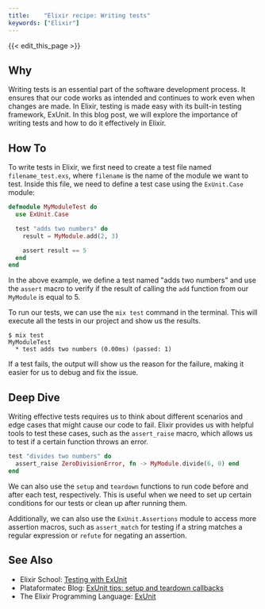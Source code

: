 ```yaml
---
title:    "Elixir recipe: Writing tests"
keywords: ["Elixir"]
---
```


{{< edit_this_page >}}

## Why
Writing tests is an essential part of the software development process. It ensures that our code works as intended and continues to work even when changes are made. In Elixir, testing is made easy with its built-in testing framework, ExUnit. In this blog post, we will explore the importance of writing tests and how to do it effectively in Elixir.

## How To
To write tests in Elixir, we first need to create a test file named `filename_test.exs`, where `filename` is the name of the module we want to test. Inside this file, we need to define a test case using the `ExUnit.Case` module:

```Elixir
defmodule MyModuleTest do
  use ExUnit.Case

  test "adds two numbers" do
    result = MyModule.add(2, 3)

    assert result == 5
  end
end
```

In the above example, we define a test named "adds two numbers" and use the `assert` macro to verify if the result of calling the `add` function from our `MyModule` is equal to 5.

To run our tests, we can use the `mix test` command in the terminal. This will execute all the tests in our project and show us the results.

```
$ mix test
MyModuleTest
  * test adds two numbers (0.00ms) (passed: 1)
```

If a test fails, the output will show us the reason for the failure, making it easier for us to debug and fix the issue. 

## Deep Dive
Writing effective tests requires us to think about different scenarios and edge cases that might cause our code to fail. Elixir provides us with helpful tools to test these cases, such as the `assert_raise` macro, which allows us to test if a certain function throws an error.

```Elixir
test "divides two numbers" do
  assert_raise ZeroDivisionError, fn -> MyModule.divide(6, 0) end
end
```

We can also use the `setup` and `teardown` functions to run code before and after each test, respectively. This is useful when we need to set up certain conditions for our tests or clean up after running them.

Additionally, we can also use the `ExUnit.Assertions` module to access more assertion macros, such as `assert_match` for testing if a string matches a regular expression or `refute` for negating an assertion.

## See Also
- Elixir School: [Testing with ExUnit](https://elixirschool.com/en/lessons/basics/testing/)
- Plataformatec Blog: [ExUnit tips: setup and teardown callbacks](https://blog.plataformatec.com.br/2015/10/how-to-organize-your-tests-in-elixir/)
- The Elixir Programming Language: [ExUnit](https://elixir-lang.org/getting-started/mix-otp/docs-tests-and-with.html#exunit)